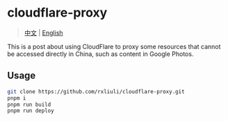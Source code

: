 # cloudflare-proxy

> [中文](./readme.zh-cn.md) | [English](./readme.md)

This is a post about using CloudFlare to proxy some resources that cannot be accessed directly in China, such as content in Google Photos.

## Usage

```sh
git clone https://github.com/rxliuli/cloudflare-proxy.git
pnpm i
pnpm run build
pnpm run deploy
```
